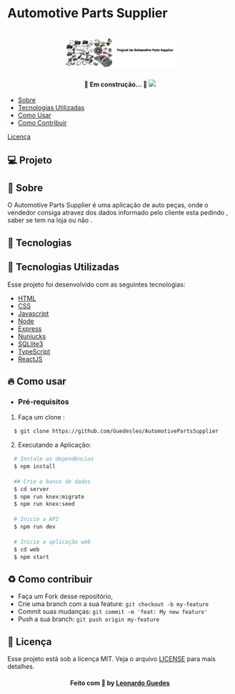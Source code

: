 # Automotive Parts Supplier
<h1 align="center">
    <img alt="Automotive Parts Supplier" title="Automotive Parts Supplier" src=".github/ProjectForAutomotivePartsSupplier.svg" width="250px" />
</h1>
<h4 align="center"> 
	🚧  Em construção...  🚧
  <img src="https://img.shields.io/badge/status-EM%20DESENVOLVIMENTO-6558C3?style=flat-square">
</h4>
<p align="center">  

 - [Sobre](#sobre)
 - [Tecnologias Utilizadas](#tecnologias-utilizadas)
 - [Como Usar](#como-usar)
 - [Como Contribuir](#como-contribuir)
  
  <a href="#memo-licença">Licença</a>
</p>

## 💻 Projeto
<a id="sobre"></a>
## :bookmark: Sobre
O Automotive Parts Supplier é uma aplicação de auto peças, onde o vendedor consiga atravez dos dados informado pelo  cliente esta pedindo , saber se tem na loja ou não .

## 🚀 Tecnologias
<a id="tecnologias-utilizadas"></a>

## :rocket: Tecnologias Utilizadas
Esse projeto foi desenvolvido com as seguintes tecnologias:

- [HTML](https://devdocs.io/html/)
- [CSS](https://devdocs.io/css/)
- [Javascript](https://devdocs.io/javascript/)
- [Node](https://nodejs.org/en/)
- [Express](https://expressjs.com/)
- [Nunjucks](https://mozilla.github.io/nunjucks/)
- [SQLlite3](https://www.sqlite.org/index.html)
- [TypeScript](https://www.typescriptlang.org/)
- [ReactJS](https://reactjs.org/)

## :fire: Como usar

- ### **Pré-requisitos**
1. Faça um clone :

```sh
  $ git clone https://github.com/Guedesleo/AutomotivePartsSupplier
```

2. Executando a Aplicação:

```sh
  # Instale as dependências
  $ npm install

  ## Crie o banco de dados
  $ cd server
  $ npm run knex:migrate
  $ npm run knex:seed

  # Inicie a API
  $ npm run dev

  # Inicie a aplicação web
  $ cd web
  $ npm start

```

<a id="como-contribuir"></a>

## :recycle: Como contribuir

- Faça um Fork desse repositório,
- Crie uma branch com a sua feature: `git checkout -b my-feature`
- Commit suas mudanças: `git commit -m 'feat: My new feature'`
- Push a sua branch: `git push origin my-feature`

## :memo: Licença

Esse projeto está sob a licença MIT. Veja o arquivo [LICENSE](LICENSE.md) para mais detalhes.

<h4 align="center">
    Feito com 💜 by <a href="https://www.linkedin.com/in/leonardo-guedes-95a016108/" target="_blank">Leonardo Guedes</a>
</h4>
